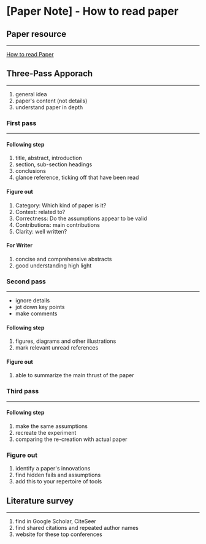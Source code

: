 # [Paper Note] - How to read paper


## Paper resource

---

[How to read Paper](http://ccr.sigcomm.org/online/files/p83-keshavA.pdf)

## Three-Pass Apporach

---

1. general idea
2. paper's content (not details)
3. understand paper in depth

### First pass

---

#### Following step

1. title, abstract, introduction
2. section, sub-section headings
3. conclusions
4. glance reference, ticking off that have been read

#### Figure out

1. Category: Which kind of paper is it?
2. Context: related to?
3. Correctness: Do the assumptions appear to be valid
4. Contributions: main contributions
5. Clarity: well written?

#### For Writer

1. concise and comprehensive abstracts
2. good understanding high light

### Second pass

---

- ignore details
- jot down key points
- make comments

#### Following step

1. figures, diagrams and other illustrations
2. mark relevant unread references

#### Figure out

1. able to summarize the main thrust of the paper

### Third pass

---

#### Following step

1. make the same assumptions
2. recreate the experiment
3. comparing the re-creation with actual paper

### Figure out

1. identify a paper's innovations
2. find hidden fails and assumptions
3. add this to your repertoire of tools

## Literature survey

---

1. find in Google Scholar, CiteSeer
2.  find shared citations and repeated author names
3. website for these top conferences
